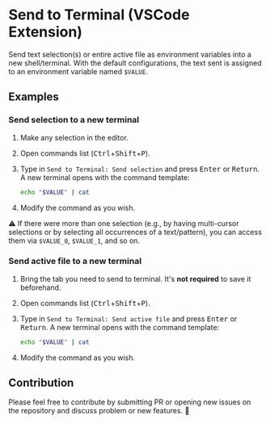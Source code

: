 # Send to Terminal (VSCode Extension)

Send text selection(s) or entire active file as environment variables into a new shell/terminal. With the default configurations, the text sent is assigned to an environment variable named `$VALUE`.

## Examples

### Send selection to a new terminal

1. Make any selection in the editor.
2. Open commands list (<kbd>Ctrl</kbd>+<kbd>Shift</kbd>+<kbd>P</kbd>).
3. Type in `Send to Terminal: Send selection` and press <kbd>Enter</kbd> or <kbd>Return</kbd>. A new terminal opens with the command template:

   ```sh
   echo "$VALUE" | cat
   ```

4. Modify the command as you wish.

⚠️ If there were more than one selection (e.g., by having multi-cursor selections or by selecting all occurrences of a text/pattern), you can access them via `$VALUE_0`, `$VALUE_1`, and so on.

### Send active file to a new terminal

1. Bring the tab you need to send to terminal. It's **not required** to save it beforehand.
2. Open commands list (<kbd>Ctrl</kbd>+<kbd>Shift</kbd>+<kbd>P</kbd>).
3. Type in `Send to Terminal: Send active file` and press <kbd>Enter</kbd> or <kbd>Return</kbd>. A new terminal opens with the command template:

   ```sh
   echo "$VALUE" | cat
   ```

4. Modify the command as you wish.

## Contribution

Please feel free to contribute by submitting PR or opening new issues on the repository and discuss problem or new features. 🍏
